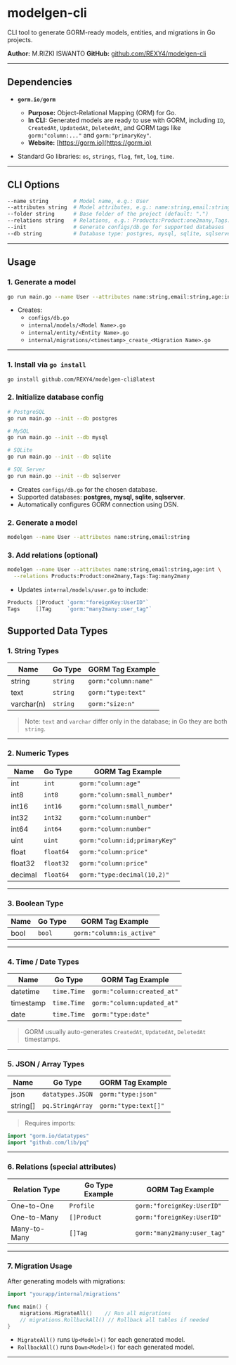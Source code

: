 # modelgen-cli

CLI tool to generate GORM-ready models, entities, and migrations in Go projects.

**Author:** M.RIZKI ISWANTO <REXY4>
**GitHub:** [github.com/REXY4/modelgen-cli](https://github.com/REXY4/modelgen-cli)

---

## Dependencies

- **`gorm.io/gorm`**

  - **Purpose:** Object-Relational Mapping (ORM) for Go.
  - **In CLI:** Generated models are ready to use with GORM, including `ID`, `CreatedAt`, `UpdatedAt`, `DeletedAt`, and GORM tags like `gorm:"column:..."` and `gorm:"primaryKey"`.
  - **Website:** [https://gorm.io](https://gorm.io)

- Standard Go libraries: `os`, `strings`, `flag`, `fmt`, `log`, `time`.

---

## CLI Options

```bash
--name string        # Model name, e.g.: User
--attributes string  # Model attributes, e.g.: name:string,email:string
--folder string      # Base folder of the project (default: ".")
--relations string   # Relations, e.g.: Products:Product:one2many,Tags:Tag:many2many
--init               # Generate configs/db.go for supported databases
--db string          # Database type: postgres, mysql, sqlite, sqlserver (default: postgres)
```

---

## Usage

### 1. Generate a model

```bash
go run main.go --name User --attributes name:string,email:string,age:int
```

- Creates:
  - `configs/db.go`
  - `internal/models/<Model Name>.go`
  - `internal/entity/<Entity Name>.go`
  - `internal/migrations/<timestamp>_create_<Migration Name>.go`

---

### 1. Install via `go install`

```bash
go install github.com/REXY4/modelgen-cli@latest

```

### 2. Initialize database config

```bash
# PostgreSQL
go run main.go --init --db postgres

# MySQL
go run main.go --init --db mysql

# SQLite
go run main.go --init --db sqlite

# SQL Server
go run main.go --init --db sqlserver

```

- Creates `configs/db.go` for the chosen database.
- Supported databases: **postgres, mysql, sqlite, sqlserver**.
- Automatically configures GORM connection using DSN.

### 2. Generate a model

```bash
modelgen --name User --attributes name:string,email:string

```

### 3. Add relations (optional)

```bash
modelgen --name User --attributes name:string,email:string,age:int \
  --relations Products:Product:one2many,Tags:Tag:many2many
```

- Updates `internal/models/user.go` to include:

```go
Products []Product `gorm:"foreignKey:UserID"`
Tags     []Tag     `gorm:"many2many:user_tag"`
```

## Supported Data Types

### 1. String Types

| Name       | Go Type  | GORM Tag Example     |
| ---------- | -------- | -------------------- |
| string     | `string` | `gorm:"column:name"` |
| text       | `string` | `gorm:"type:text"`   |
| varchar(n) | `string` | `gorm:"size:n"`      |

> Note: `text` and `varchar` differ only in the database; in Go they are both `string`.

---

### 2. Numeric Types

| Name    | Go Type   | GORM Tag Example              |
| ------- | --------- | ----------------------------- |
| int     | `int`     | `gorm:"column:age"`           |
| int8    | `int8`    | `gorm:"column:small_number"`  |
| int16   | `int16`   | `gorm:"column:small_number"`  |
| int32   | `int32`   | `gorm:"column:number"`        |
| int64   | `int64`   | `gorm:"column:number"`        |
| uint    | `uint`    | `gorm:"column:id;primaryKey"` |
| float   | `float64` | `gorm:"column:price"`         |
| float32 | `float32` | `gorm:"column:price"`         |
| decimal | `float64` | `gorm:"type:decimal(10,2)"`   |

---

### 3. Boolean Type

| Name | Go Type | GORM Tag Example          |
| ---- | ------- | ------------------------- |
| bool | `bool`  | `gorm:"column:is_active"` |

---

### 4. Time / Date Types

| Name      | Go Type     | GORM Tag Example           |
| --------- | ----------- | -------------------------- |
| datetime  | `time.Time` | `gorm:"column:created_at"` |
| timestamp | `time.Time` | `gorm:"column:updated_at"` |
| date      | `time.Time` | `gorm:"type:date"`         |

> GORM usually auto-generates `CreatedAt`, `UpdatedAt`, `DeletedAt` timestamps.

---

### 5. JSON / Array Types

| Name      | Go Type          | GORM Tag Example     |
| --------- | ---------------- | -------------------- |
| json      | `datatypes.JSON` | `gorm:"type:json"`   |
| string\[] | `pq.StringArray` | `gorm:"type:text[]"` |

> Requires imports:

```go
import "gorm.io/datatypes"
import "github.com/lib/pq"
```

---

### 6. Relations (special attributes)

| Relation Type | Go Type Example | GORM Tag Example            |
| ------------- | --------------- | --------------------------- |
| One-to-One    | `Profile`       | `gorm:"foreignKey:UserID"`  |
| One-to-Many   | `[]Product`     | `gorm:"foreignKey:UserID"`  |
| Many-to-Many  | `[]Tag`         | `gorm:"many2many:user_tag"` |

---

### 7. Migration Usage

After generating models with migrations:

```go
import "yourapp/internal/migrations"

func main() {
    migrations.MigrateAll()    // Run all migrations
    // migrations.RollbackAll() // Rollback all tables if needed
}
```

- `MigrateAll()` runs `Up<Model>()` for each generated model.
- `RollbackAll()` runs `Down<Model>()` for each generated model.

---

